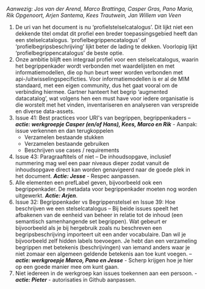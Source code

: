 *Aanwezig: Jos van der Arend, Marco Brattinga, Casper Gras, Pano Maria, Rik Opgenoort, Arjen Santema, Kees Trautwein, Jan Willem van Veen*
1) De uri van het document is nu ‘profielstelselcatalogus’. Dit lijkt niet een dekkende titel omdat dit profiel een breder toepassingsgebied heeft dan een stelselcatalogus. ‘profielbegrippencatalogus’ of ‘profielbegripsbeschrijving’ lijkt beter de lading te dekken. Voorlopig lijkt ‘profielbegrippencatalogus’ de beste optie.
2) Onze ambitie blijft een integraal profiel voor een stelselcatalogus, waarin het begrippenkader wordt verbonden met waardelijsten en met informatiemodellen, die op hun beurt weer worden verbonden met api-/uitwisselingspecificties. Voor informatiemodellen is er al de MIM standaard, met een eigen community, dus het gaat vooral om de verbinding hiermee. Gartner hanteert het begrip ‘augmented datacatalog’, wat volgens hen een must have voor iedere organisatie is die worstelt met het vinden, inventariseren en analyseren van verspreide en diverse data-assets.
3) Issue 41: Best practices voor URI's van begrippen, begrippenkaders – ***actie: werkgroepje Casper (en/of Hans), Kees, Marco en Rik*** - Aanpak: issue verkennen en dan terugkoppelen
   * Verzamelen bestaande stukken
   * Verzamelen bestaande gebruiken
   * Beschrijven use cases / requirements
4) Issue 43: Paragraaftitels of niet – De inhoudsopgave, inclusief nummering mag wel een paar niveaus dieper zodat vanuit de inhoudsopgave direct kan worden genavigeerd naar de goede plek in het document. ***Actie: Jesse*** - Respec aanpassen.
5) Alle elementen een prefLabel geven, bijvoorbeeld ook een begrippenkader. De metadata voor begrippenkader moeten nog worden uitgewerkt. ***Actie: Arjen***.
6) Issue 32: Begrippenkader vs Begrippenstelsel en Issue 39: Hoe beschrijven we een stelselcatalogus – Bij beide issues speelt het afbakenen van de eenheid van beheer in relatie tot de inhoud (een semantisch samenhangende set begrippen). Wat gebeurt er bijvoorbeeld als je bij hergebruik zoals nu beschreven een begripsbeschrijving importeert uit een ander vocabulaire. Dan wil je bijvoorbeeld zelf hidden labels toevoegen. Je hebt dan een verzameling begrippen met betekenis (beschrijvingen) van iemand anders waar je niet zomaar een algemeen geldende betekenis aan toe kunt voegen.  – ***actie: werkgroepje Marco, Pano en Jesse*** - Scherp  krijgen hoe je hier op een goede manier mee om kunt gaan.
7) Niet iedereen in de werkgroep kan issues toekennen aan een persoon. - ***actie: Pieter*** - autorisaties in Github aanpassen.
